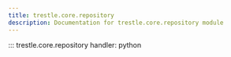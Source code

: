 ```yaml
---
title: trestle.core.repository
description: Documentation for trestle.core.repository module
---
```


::: trestle.core.repository
handler: python
